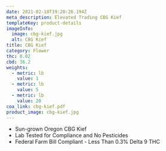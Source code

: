 ```yaml
---
date: 2021-02-18T19:20:26.194Z
meta_description: Elevated Trading CBG Kief
templateKey: product-details
imageInfo:
  image: cbg-kief.jpg
  alt: CBG Kief
title: CBG Kief
category: Flower
thc: 0.02
cbd: 36.2
weights:
  - metric: lb
    value: 1
  - metric: lb
    value: 5
  - metric: lb
    value: 20
coa_link: cbg-kief.pdf
product_image: cbg-kief.jpg
---
```



* Sun-grown Oregon CBG Kief
* Lab Tested for Compliance and No Pesticides
* Federal Farm Bill Compliant - Less Than 0.3% Delta 9 THC
